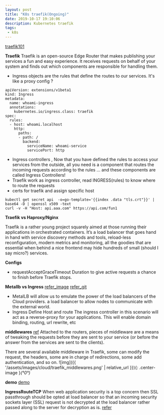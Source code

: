 ```yaml
---
layout: post
title: "K8s traefik(Ongoing)"
date: 2019-10-17 19:10:06
description: Kubernetes traefik
tags:
 - k8s
---
```

[traefik101](https://medium.com/@geraldcroes/kubernetes-traefik-101-when-simplicity-matters-957eeede2cf8)

**Traefik**
Traefik is an open-source Edge Router that makes publishing your services a fun and easy experience. It receives requests on behalf of your system and finds out which components are responsible for handling them.

 - Ingress objects are the rules that define the routes to our services. It's like a proxy config ?
```
apiVersion: extensions/v1beta1
kind: Ingress
metadata:
  name: whoami-ingress
  annotations:
    kubernetes.io/ingress.class: traefik
spec:
  rules:
  - host: whoami.localhost
    http:
      paths:
      - path: /
        backend:
          serviceName: whoami-service
          servicePort: http
```
 - Ingress controllers , Now that you have defined the rules to access your services from the outside, all you need is a component that routes the incoming requests according to the rules … and these components are called Ingress Controllers!
 - Traefik work as ingress controller, read INGRESS(rules) to know where to route the requests
- certs for traefik and assign specific host
```
kubectl get secret api  -o=go-template='{{index .data "tls.crt"}}' | base64 -D | openssl x509 -text
curl -v -H "Host: api.aaa.com" https://api.com/fun1
```

**Traefik vs Haproxy/Nginx**

Traefik is a rather young project squarely aimed at those running their applications in orchestrated containers. It’s a load balancer that goes hand in hand with service discovery methods and tools, reload-less reconfiguration, modern metrics and monitoring, all the goodies that are essential when behind a nice frontend may hide hundreds of small (should I say micro?) services.

**Configs**
- requestAcceptGraceTimeout
Duration to give active requests a chance to finish before Traefik stops.

**Metallb vs Ingress**
[refer_image](https://www.disasterproject.com/kubernetes-with-external-dns/)
[refer_git](https://github.com/Thoorium/kubernetes-local-cluster-flannel-metallb-traefik)
- MetalLB 
will allow us to emulate the power of the load balancers of the Cloud providers.
a load balancer to allow nodes to communicate with the external world.
- Ingress
Define Host and route
The ingress controller in this scenario will act as a reverse-proxy for your applications. This will enable domain binding, routing, url rewrite, etc

**middlewares**
[ref](https://docs.traefik.io/middlewares/overview/)
Attached to the routers, pieces of middleware are a means of tweaking the requests before they are sent to your service (or before the answer from the services are sent to the clients).

There are several available middleware in Traefik, some can modify the request, the headers, some are in charge of redirections, some add authentication, and so on.
![img]({{ '/assets/images/cloud/traefik_middlewares.png' | relative_url }}){: .center-image }*(°0°)*

**demo**
[demo](https://matthewpalmer.net/kubernetes-app-developer/articles/kubernetes-ingress-guide-nginx-example.html)


**IngressRouteTCP**
When web application security is a top concern then SSL passthrough should be opted at load balancer so that an incoming security sockets layer (SSL) request is not decrypted at the load balancer rather passed along to the server for decryption as is.
[refer](https://raaviblog.com/using-traefik-for-ssl-passthrough-using-tcp-on-kubernetes-cluster/)
